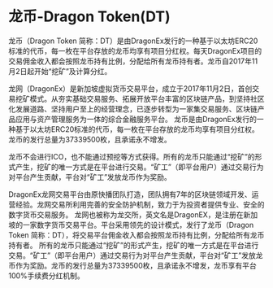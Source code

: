 # 龙币-Dragon Token(DT)

龙币（Dragon Token 简称：DT）是由DragonEx发行的一种基于以太坊ERC20标准的代币，每一枚在平台存放的龙币均享有项目分红权。每天DragonEx项目的交易佣金收入都会按照龙币持有比例，分配给所有龙币持有者。龙币自2017年11月2日起开始“挖矿”及计算分红。

龙网（DragonEx）是新加坡虚拟货币交易平台，成立于2017年11月2日，首创交易挖矿模式。从夯实基础交易服务、拓展开放平台丰富的区块链产品，到坚持社区化发展道路、坚持用户至上的经营理念，已逐步转型为一家集交易服务、区块链产品应用与资产管理服务为一体的综合金融服务平台。
龙币是由DragonEx发行的一种基于以太坊ERC20标准的代币，每一枚在平台存放的龙币均享有项目分红权。龙币的发行总量为37339500枚，且承诺永不增发。

龙币不会进行ICO，也不能通过预挖等方式获得。所有的龙币只能通过“挖矿”的形式产生，挖矿的唯一方式是在平台进行交易。“矿工”（即平台用户）通过交易行为对平台产生贡献，平台对“矿工”发放龙币作为奖励。

DragonEx龙网交易平台由原快播团队打造，团队拥有7年的区块链领域开发、运营经验。龙网交易所利用完善的安全防护机制，致力于为投资者提供专业、安全的数字货币交易服务。
龙网也被称为龙交所，英文名是DragonEX，是注册在新加坡的一家数字货币交易平台。平台采用领先的设计模式，发行了龙币（Dragon Token 简称：DT），将交易平台佣金收入都会按照龙币持有比例，分配给所有龙币持有者。
所有的龙币只能通过“挖矿”的形式产生，挖矿的唯一方式是在平台进行交易。“矿工”（即平台用户）通过交易行为对平台产生贡献，平台对“矿工”发放龙币作为奖励。龙币的发行总量为37339500枚，且承诺永不增发，龙币享有平台100%手续费分红机制。
